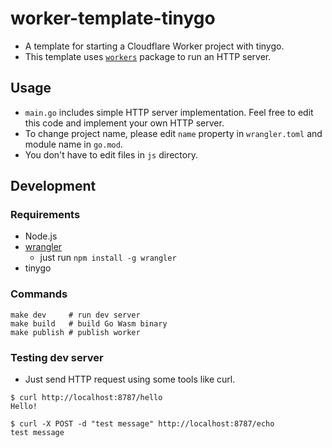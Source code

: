 # worker-template-tinygo

* A template for starting a Cloudflare Worker project with tinygo.
* This template uses [`workers`](https://github.com/syumai/workers) package to run an HTTP server.

## Usage

* `main.go` includes simple HTTP server implementation. Feel free to edit this code and implement your own HTTP server.
* To change project name, please edit `name` property in `wrangler.toml` and module name in `go.mod`.
* You don't have to edit files in `js` directory.

## Development

### Requirements

* Node.js
* [wrangler](https://developers.cloudflare.com/workers/wrangler/)
  - just run `npm install -g wrangler`
* tinygo

### Commands

```
make dev     # run dev server
make build   # build Go Wasm binary
make publish # publish worker
```

### Testing dev server

* Just send HTTP request using some tools like curl.

```
$ curl http://localhost:8787/hello
Hello!
```

```
$ curl -X POST -d "test message" http://localhost:8787/echo 
test message
```
